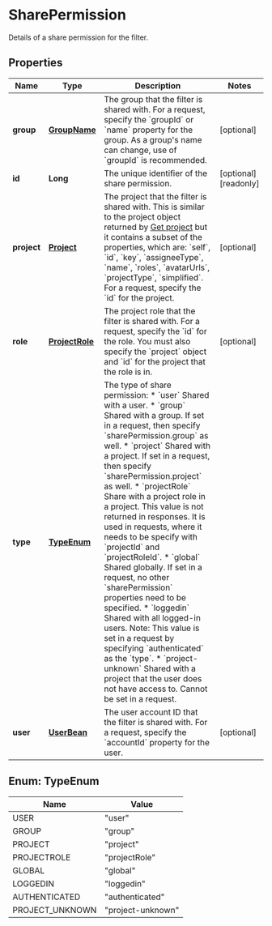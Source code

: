 

# SharePermission

Details of a share permission for the filter.

## Properties

| Name | Type | Description | Notes |
|------------ | ------------- | ------------- | -------------|
|**group** | [**GroupName**](GroupName.md) | The group that the filter is shared with. For a request, specify the &#x60;groupId&#x60; or &#x60;name&#x60; property for the group. As a group&#39;s name can change, use of &#x60;groupId&#x60; is recommended. |  [optional] |
|**id** | **Long** | The unique identifier of the share permission. |  [optional] [readonly] |
|**project** | [**Project**](Project.md) | The project that the filter is shared with. This is similar to the project object returned by [Get project](https://dac-static.atlassian.com) but it contains a subset of the properties, which are: &#x60;self&#x60;, &#x60;id&#x60;, &#x60;key&#x60;, &#x60;assigneeType&#x60;, &#x60;name&#x60;, &#x60;roles&#x60;, &#x60;avatarUrls&#x60;, &#x60;projectType&#x60;, &#x60;simplified&#x60;.   For a request, specify the &#x60;id&#x60; for the project. |  [optional] |
|**role** | [**ProjectRole**](ProjectRole.md) | The project role that the filter is shared with.   For a request, specify the &#x60;id&#x60; for the role. You must also specify the &#x60;project&#x60; object and &#x60;id&#x60; for the project that the role is in. |  [optional] |
|**type** | [**TypeEnum**](#TypeEnum) | The type of share permission:   *  &#x60;user&#x60; Shared with a user.  *  &#x60;group&#x60; Shared with a group. If set in a request, then specify &#x60;sharePermission.group&#x60; as well.  *  &#x60;project&#x60; Shared with a project. If set in a request, then specify &#x60;sharePermission.project&#x60; as well.  *  &#x60;projectRole&#x60; Share with a project role in a project. This value is not returned in responses. It is used in requests, where it needs to be specify with &#x60;projectId&#x60; and &#x60;projectRoleId&#x60;.  *  &#x60;global&#x60; Shared globally. If set in a request, no other &#x60;sharePermission&#x60; properties need to be specified.  *  &#x60;loggedin&#x60; Shared with all logged-in users. Note: This value is set in a request by specifying &#x60;authenticated&#x60; as the &#x60;type&#x60;.  *  &#x60;project-unknown&#x60; Shared with a project that the user does not have access to. Cannot be set in a request. |  |
|**user** | [**UserBean**](UserBean.md) | The user account ID that the filter is shared with. For a request, specify the &#x60;accountId&#x60; property for the user. |  [optional] |



## Enum: TypeEnum

| Name | Value |
|---- | -----|
| USER | &quot;user&quot; |
| GROUP | &quot;group&quot; |
| PROJECT | &quot;project&quot; |
| PROJECTROLE | &quot;projectRole&quot; |
| GLOBAL | &quot;global&quot; |
| LOGGEDIN | &quot;loggedin&quot; |
| AUTHENTICATED | &quot;authenticated&quot; |
| PROJECT_UNKNOWN | &quot;project-unknown&quot; |



